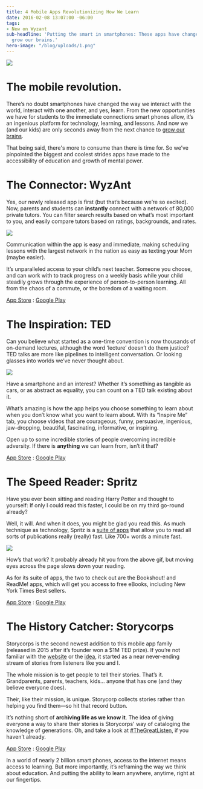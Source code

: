 ```yaml
---
title: 4 Mobile Apps Revolutionizing How We Learn
date: 2016-02-08 13:07:00 -06:00
tags:
- New on Wyzant
sub-headline: 'Putting the smart in smartphones: These apps have changed the way we
  grow our brains.'
hero-image: "/blog/uploads/1.png"
---
```


![](https://d3bstivvgzmae3.cloudfront.net/BlogImage/Blog-Mobile-Apps.png)

# The mobile revolution.

There’s no doubt smartphones have changed the way we interact with the world, interact with one another, and yes, learn. From the new opportunities we have for students to the immediate connections smart phones allow, it’s an ingenious platform for technology, learning, and lessons. And now we (and our kids) are only seconds away from the next chance to [grow our brains](http://www.brainhq.com/brain-resources/brain-plasticity/what-is-brain-plasticity).

That being said, there's more to consume than there is time for. So we’ve pinpointed the biggest and coolest strides apps have made to the accessibility of education and growth of mental power.

# The Connector: WyzAnt

Yes, our newly released app is first (but that’s because we’re so excited). Now, parents and students can **instantly** connect with a network of 80,000 private tutors. You can filter search results based on what’s most important to you, and easily compare tutors based on ratings, backgrounds, and rates.

![](http://assets.wyzant.com/573Wyzant_App_Screencapture.jpg)

Communication within the app is easy and immediate, making scheduling lessons with the largest network in the nation as easy as texting your Mom (maybe easier).

It’s unparalleled access to your child’s next teacher. Someone you choose, and can work with to track progress on a weekly basis while your child steadily grows through the experience of person-to-person learning. All from the chaos of a commute, or the boredom of a waiting room.

[App Store](https://itunes.apple.com/US/app/id1042081370?mt=8) : [Google Play](https://play.google.com/store/apps/details?id=com.wyzant.studentapp&hl=en)

# The Inspiration: TED

Can you believe what started as a one-time convention is now thousands of on-demand lectures, although the word ‘lecture’ doesn’t do them justice? TED talks are more like pipelines to intelligent conversation. Or looking glasses into worlds we’ve never thought about.

![](http://assets.wyzant.com/947Mobile_App_Ted_talks.jpg)

Have a smartphone and an interest? Whether it’s something as tangible as cars, or as abstract as equality, you can count on a TED talk existing about it.

What’s amazing is how the app helps you choose something to learn about when you don’t know what you want to learn about. With its “Inspire Me” tab, you choose videos that are courageous, funny, persuasive, ingenious, jaw-dropping, beautiful, fascinating, informative, or inspiring.

Open up to some incredible stories of people overcoming incredible adversity. If there is **anything** we can learn from, isn’t it that?

[App Store](https://itunes.apple.com/us/app/ted/id376183339?mt=8) : [Google Play](https://play.google.com/store/apps/details?id=com.ted.android&hl=en)

# The Speed Reader: Spritz

Have you ever been sitting and reading Harry Potter and thought to yourself: If only I could read this faster, I could be on my third go-round already?

Well, it will. And when it does, you might be glad you read this. As much technique as technology, Spritz is a [suite of apps](http://spritzinc.com/get-spritz) that allow you to read all sorts of publications really (really) fast. Like 700\+ words a minute fast.

![](http://assets.wyzant.com/775Spritz_gif.gif)

How’s that work? It probably already hit you from the above gif, but moving eyes across the page slows down your reading.

As for its suite of apps, the two to check out are the Bookshout! and ReadMe! apps, which will get you access to free eBooks, including New York Times Best sellers.

[App Store](https://itunes.apple.com/us/app/bookshout/id482728980?mt=8) : [Google Play](https://play.google.com/store/apps/details?id=com.rethinkbooks.bookshout&hl=en)

# The History Catcher: Storycorps

Storycorps is the second newest addition to this mobile app family (released in 2015 after it’s founder won a $1M TED prize). If you’re not familiar with the [website](https://storycorps.org/) or the [idea](https://www.ted.com/talks/dave_isay_everyone_around_you_has_a_story_the_world_needs_to_hear?language=en), it started as a near never-ending stream of stories from listeners like you and I.

The whole mission is to get people to tell their stories. That’s it. Grandparents, parents, teachers, kids… anyone that has one (and they believe everyone does).

Their, like their mission, is unique. Storycorp collects stories rather than helping you find them—so hit that record button.

It’s nothing short of **archiving life as we know it**. The idea of giving everyone a way to share their stories is Storycorps' way of cataloging the knowledge of generations. Oh, and take a look at [#TheGreatListen](https://storycorps.org/blog/the-great-thanksgiving-listen/), if you haven’t already.

[App Store](https://itunes.apple.com/us/app/storycorps/id359071069?mt=8) : [Google Play](https://play.google.com/store/apps/details?id=com.bottlerocketapps.storycorps&hl=en)

In a world of nearly 2 billion smart phones, access to the internet means access to learning. But more importantly, it’s reframing the way we think about education. And putting the ability to learn anywhere, anytime, right at our fingertips.